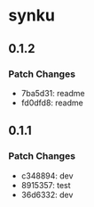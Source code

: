 # synku

## 0.1.2

### Patch Changes

- 7ba5d31: readme
- fd0dfd8: readme

## 0.1.1

### Patch Changes

- c348894: dev
- 8915357: test
- 36d6332: dev
